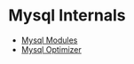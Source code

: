 # Mysql Internals
+ [Mysql Modules](https://github.com/Tanglong9344/db/blob/master/MySql/MysqlIntertals/mysqlModules.md)
+ [Mysql Optimizer](https://github.com/Tanglong9344/db/blob/master/MySql/MysqlIntertals/optimizer.md)
